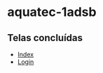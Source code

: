 # aquatec-1adsb

## **Telas concluídas**

- [Index](https://github.com/WilliamMN/aquactec-1adsb/blob/main/index.html)
- [Login](https://github.com/WilliamMN/aquactec-1adsb/blob/main/login.html)
